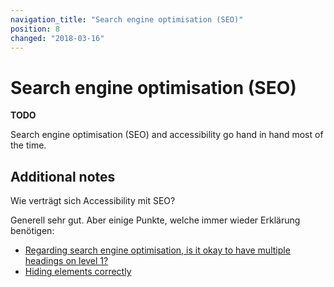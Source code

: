 ```yaml
---
navigation_title: "Search engine optimisation (SEO)"
position: 8
changed: "2018-03-16"
---
```


# Search engine optimisation (SEO)

**TODO**

Search engine optimisation (SEO) and accessibility go hand in hand most of the time.

## Additional notes

Wie verträgt sich Accessibility mit SEO?

Generell sehr gut. Aber einige Punkte, welche immer wieder Erklärung benötigen:

- [Regarding search engine optimisation, is it okay to have multiple headings on level 1?](/examples/headings/multiple-h1-okay-for-seo)
- [Hiding elements correctly](/examples/hiding-elements)